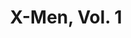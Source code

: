 ---
title: "X-Men, Vol. 1"
issue: 9A
issue_nr: 9
full_title: The Not So Big Easy
subtitle: ""
story_arc: ""
crossover: ""
variant: ""
publisher: Marvel Comics
creators: 
  - Scott Lobdell
  - Jim Lee
  - Art Thibert
release_date: "Apr 21, 1992"
release_year: 1992
genre:
  - Action
  - Adventure
  - Super-Heroes
format: Comic
pages: 32
signed_by: ""
price: 1.25
---